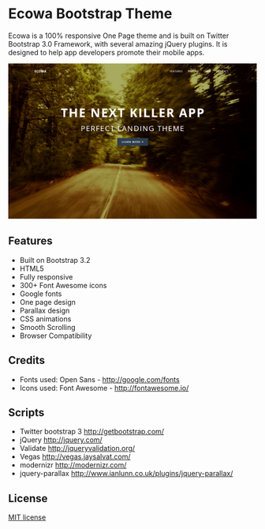 # Ecowa Bootstrap Theme

Ecowa is a 100% responsive One Page theme and is built on Twitter Bootstrap 3.0 Framework, with several amazing jQuery plugins. It is designed to help app developers promote their mobile apps.

[![Screenshot](https://raw.githubusercontent.com/onatm/ecowa-theme/master/ecowa-theme.png)](https://raw.githubusercontent.com/onatm/ecowa-theme/master/ecowa-theme.png)

## Features

* Built on Bootstrap 3.2
* HTML5
* Fully responsive
* 300+ Font Awesome icons
* Google fonts
* One page design
* Parallax design
* CSS animations
* Smooth Scrolling
* Browser Compatibility

## Credits

* Fonts used: Open Sans - http://google.com/fonts
* Icons used: Font Awesome - http://fontawesome.io/

## Scripts

* Twitter bootstrap 3 http://getbootstrap.com/
* jQuery http://jquery.com/
* Validate http://jqueryvalidation.org/
* Vegas http://vegas.jaysalvat.com/
* modernizr http://modernizr.com/
* jquery-parallax http://www.ianlunn.co.uk/plugins/jquery-parallax/

## License

[MIT license](https://raw.githubusercontent.com/onatm/ecowa-theme/master/license.txt)